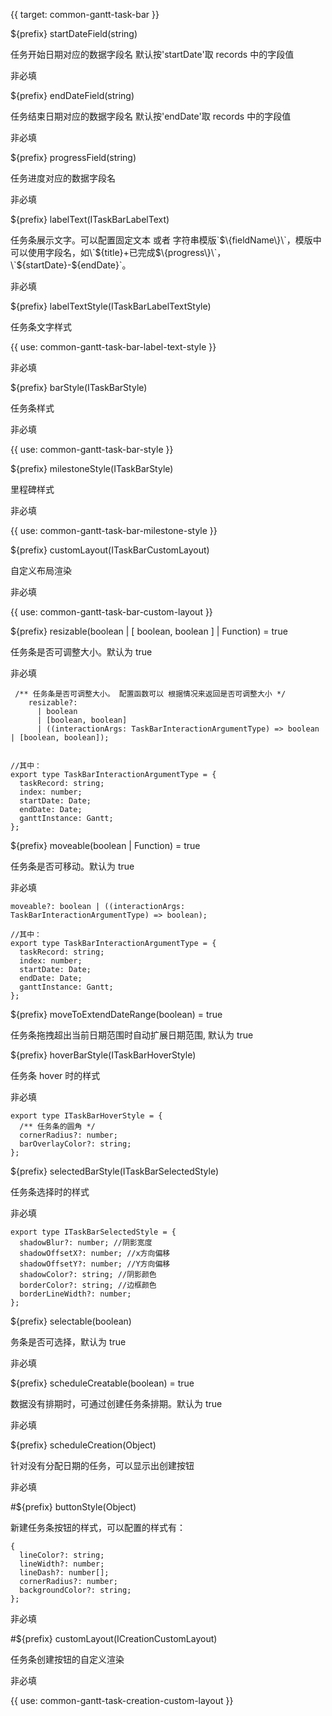 {{ target: common-gantt-task-bar }}

${prefix} startDateField(string)

任务开始日期对应的数据字段名 默认按'startDate'取 records 中的字段值

非必填

${prefix} endDateField(string)

任务结束日期对应的数据字段名 默认按'endDate'取 records 中的字段值

非必填

${prefix} progressField(string)

任务进度对应的数据字段名

非必填

${prefix} labelText(ITaskBarLabelText)

任务条展示文字。可以配置固定文本 或者 字符串模版\`$\{fieldName\}\`，模版中可以使用字段名，如\`$\{title\}+已完成$\{progress\}\`，\`$\{startDate\}-$\{endDate\}\`。

非必填

${prefix} labelTextStyle(ITaskBarLabelTextStyle)

任务条文字样式

{{ use: common-gantt-task-bar-label-text-style }}

非必填

${prefix} barStyle(ITaskBarStyle)

任务条样式

非必填

{{ use: common-gantt-task-bar-style }}

${prefix} milestoneStyle(ITaskBarStyle)

里程碑样式

非必填

{{ use: common-gantt-task-bar-milestone-style }}

${prefix} customLayout(ITaskBarCustomLayout)

自定义布局渲染

非必填

{{ use: common-gantt-task-bar-custom-layout }}

${prefix} resizable(boolean | [ boolean, boolean ] | Function) = true

任务条是否可调整大小。默认为 true

非必填

```
 /** 任务条是否可调整大小。 配置函数可以 根据情况来返回是否可调整大小 */
    resizable?:
      | boolean
      | [boolean, boolean]
      | ((interactionArgs: TaskBarInteractionArgumentType) => boolean | [boolean, boolean]);


//其中：
export type TaskBarInteractionArgumentType = {
  taskRecord: string;
  index: number;
  startDate: Date;
  endDate: Date;
  ganttInstance: Gantt;
};
```

${prefix} moveable(boolean | Function) = true

任务条是否可移动。默认为 true

非必填

```
moveable?: boolean | ((interactionArgs: TaskBarInteractionArgumentType) => boolean);

//其中：
export type TaskBarInteractionArgumentType = {
  taskRecord: string;
  index: number;
  startDate: Date;
  endDate: Date;
  ganttInstance: Gantt;
};
```

${prefix} moveToExtendDateRange(boolean) = true

任务条拖拽超出当前日期范围时自动扩展日期范围, 默认为 true

${prefix} hoverBarStyle(ITaskBarHoverStyle)

任务条 hover 时的样式

非必填

```
export type ITaskBarHoverStyle = {
  /** 任务条的圆角 */
  cornerRadius?: number;
  barOverlayColor?: string;
};
```

${prefix} selectedBarStyle(ITaskBarSelectedStyle)

任务条选择时的样式

非必填

```
export type ITaskBarSelectedStyle = {
  shadowBlur?: number; //阴影宽度
  shadowOffsetX?: number; //x方向偏移
  shadowOffsetY?: number; //Y方向偏移
  shadowColor?: string; //阴影颜色
  borderColor?: string; //边框颜色
  borderLineWidth?: number;
};
```

${prefix} selectable(boolean)

务条是否可选择，默认为 true

非必填

${prefix} scheduleCreatable(boolean) = true

数据没有排期时，可通过创建任务条排期。默认为 true

非必填

${prefix} scheduleCreation(Object)

针对没有分配日期的任务，可以显示出创建按钮

非必填

#${prefix} buttonStyle(Object)

新建任务条按钮的样式，可以配置的样式有：

```
{
  lineColor?: string;
  lineWidth?: number;
  lineDash?: number[];
  cornerRadius?: number;
  backgroundColor?: string;
};
```

非必填

#${prefix} customLayout(ICreationCustomLayout)

任务条创建按钮的自定义渲染

非必填

{{ use: common-gantt-task-creation-custom-layout }}
